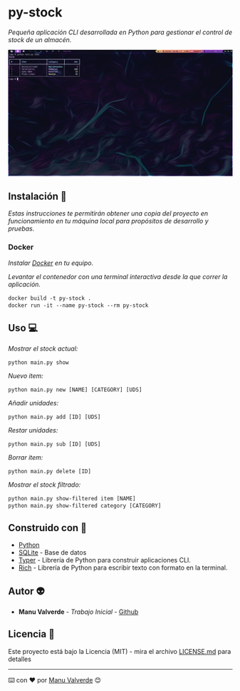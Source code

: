 # py-stock

_Pequeña aplicación CLI desarrollada en Python para gestionar el control de stock de un almacén._

![py-stock](./py-stock.png)

## Instalación :wrench:

_Estas instrucciones te permitirán obtener una copia del proyecto en funcionamiento en tu máquina local para propósitos de desarrollo y pruebas._

### Docker

_Instalar [Docker](https://docs.docker.com/engine/install/) en tu equipo._

_Levantar el contenedor con una terminal interactiva desde la que correr la aplicación._

```
docker build -t py-stock .
docker run -it --name py-stock --rm py-stock
```

## Uso :computer:

_Mostrar el stock actual:_

```
python main.py show 
```

_Nuevo item:_

```
python main.py new [NAME] [CATEGORY] [UDS]
```

_Añadir unidades:_

```
python main.py add [ID] [UDS]
```

_Restar unidades:_

```
python main.py sub [ID] [UDS]
```

_Borrar item:_

```
python main.py delete [ID]
```

_Mostrar el stock filtrado:_

```
python main.py show-filtered item [NAME]
python main.py show-filtered category [CATEGORY]
```

## Construido con :pencil:

* [Python](https://www.python.org/)
* [SQLite](https://www.sqlite.org/index.html) - Base de datos
* [Typer](https://typer.tiangolo.com/) - Librería de Python para construir aplicaciones CLI.
* [Rich](https://rich.readthedocs.io/en/stable/) - Librería de Python para escribir texto con formato en la terminal.

## Autor :alien:

* **Manu Valverde** - *Trabajo Inicial* - [Github](https://github.com/mavalverdecr)

## Licencia :scroll:

Este proyecto está bajo la Licencia (MIT) - mira el archivo [LICENSE.md](LICENSE.md) para detalles

---
⌨️ con ❤️ por [Manu Valverde](https://github.com/mavalverdecr) 😊
